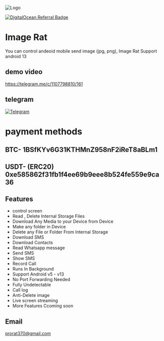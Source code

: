 
![Logo](https://zennashop.com/wp-content/uploads/2022/11/logo.jpg)




[![DigitalOcean Referral Badge](https://web-platforms.sfo2.cdn.digitaloceanspaces.com/WWW/Badge%201.svg)](https://www.digitalocean.com/?refcode=a6ba226017e2&utm_campaign=Referral_Invite&utm_medium=Referral_Program&utm_source=badge)



# Image Rat

You can control andeoid mobile send image (jpg, png), 
Image Rat Support android 13
## demo video
https://telegram.me/c/1107798810/161
## telegram
[![Telegram](https://img.shields.io/badge/Telegram-2CA5E0?style=for-the-badge&logo=telegram&logoColor=white)](https://telegram.me/prorat370)
# payment methods 
## BTC-   1BSfKYv6G31KTHMnZ958nF2iReT8aBLm1
## USDT- (ERC20)  0xe585862f31fb1f4ee69b9eee8b524fe559e9ca36

## Features

- control screen 
- Read , Delete Internal Storage Files
- Download Any Media to your Device from Device
- Make any folder in Device
- Delete any File or Folder From Internal Storage
- Download SMS
- Download Contacts
- Read Whatsapp message
- Send SMS
- Show SMS
- Record Call
- Runs In Background
- Support Android v5 - v13
- No Port Forwarding Needed
- Fully Undetectable
- Call log
- Anti-Delete image
- Live screen streaming
- More Features Ccoming soon


## Email
  prorat370@gmail.com
